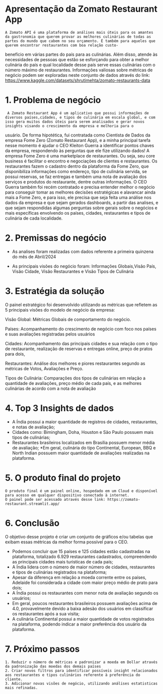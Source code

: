 # Apresentação da Zomato Restaurant App

    A Zomato API é uma plataforma de análises mais úteis para os amantes da gastronomia que querem provar as melhores culinárias de todas as partes do mundo que cabem no seu orçamento. É também para aqueles que querem encontrar restaurantes com boa relação custo-
benefício em várias partes do país para as culinárias. Além disso, atende às necessidades de pessoas que estão se esforçando para obter a melhor culinária do país e qual localidade desse país serve essas culinárias com o número máximo de restaurantes. Informações 
valiosas sobre métricas de negócio podem ser exploradas neste conjunto de dados através do link: https://www.kaggle.com/datasets/shrutimehta/zomato-restaurants-data

# 1. Problema de negócio
     A Zomato Restaurant App é um aplicativo que possui informações de diversos países,cidades, e tipos de culinária em escala global, e com isso gera muitos dados úteis para serem analisados e gerar novos insights visando o crescimento da empresa e melhoria para o 
usuário. 
     De forma hipotética, fui contratada como Cientista de Dados da empresa Fome Zero (Zomato Restaurant App), e a minha principal tarefa nesse momento é ajudar o CEO Kleiton Guerra a identificar pontos chaves da empresa, respondendo às perguntas que ele fize utilizando 
 dados! A empresa Fome Zero é uma marketplace de restaurantes. Ou seja, seu core business é facilitar o encontro e negociações de clientes e restaurantes. Os restaurantes fazem o cadastro dentro da plataforma da Fome Zero, que disponibiliza informações como endereço, 
 tipo de culinária servida, se possui reservas, se faz entregas e também uma nota de avaliação dos serviços e produtos do restaurante, dentre outras informações. O CEO Guerra também foi recém contratado e precisa entender melhor o negócio para conseguir tomar as 
 melhores decisões estratégicas e alavancar ainda mais a Fome Zero, e para isso, ele precisa que seja feita uma análise nos dados da empresa e que sejam gerados dashboards, a partir das analises, e que sejam respondidas algumas perguntas sobre gerais sobre o negócios e 
 mais específicas envolvendo os países, cidades, restaurantes e tipos de culinária de cada localidade.
  

# 2. Premissas do negócio

* As analises foram realizadas com dados referente a primeira quinzena do mês de Abril/2024

* As principais visões do negócio foram: Informações Globais,Visão País, Visão Cidade, Visão Restaurantes e Visão Tipos de Culinária

    
# 3. Estratégia da solução

O painel estratégico foi desenvolvido utilizando as métricas que refletem as 5 principais visões do modelo de negócio da empresa:
  
  Visão Global: Métricas Globais de comportamento do negócio.

  Países: Acompanhamento do crescimento de negócio com foco nos países e suas avaliações registradas pelos usuários

  Cidades: Acompanhamento das principais cidades e sua relação com o tipo de restaurante, realização de reservas e entregas online, preço de pratos para dois, 

  Restaurantes: Análise dos melhores e piores restaurantes segundo as métricas de Votos, Avaliações e Preço.

  Tipos de Culinária: Comparações dos tipos de culinárias em relação a quantidade de avaliações, preço médio de cada país, e as melhores culinárias de acordo com a nota de avaliação 
     
# 4. Top 3 Insights de dados

  * A Índia possui a maior quantidade de registros de cidades, restaurantes, e notas de avaliação;
  * Cidades como: Bimingham, Doha, Houston e São Paulo possuem mais tipos de culinárias;
  * Restaurantes brasileiros localizados em Brasília possuem menor média de avaliação;
   *Em geral, culinária do tipo Continental, European, BBQ e North Indian possuem maior quantidade de avaliações realizadas na plataforma.
      

# 5. O produto final do projeto
    O produto final é um painel online, hospedado em um Cloud e disponível para acesso em qualquer dispositivo conectado à internet.
    O painel pode ser acessado através desse link: https://zomato-restaurant.streamlit.app/
    
# 6. Conclusão

  O objetivo desse projeto é criar um conjunto de gráficos e/ou tabelas que exibam essas métricas da melhor forma possível para o CEO.

  * Podemos concluir que 15 países e 125 cidades estão cadastradas na plataforma, totalizado 6.929 restaurantes cadastrados, compreendendo as principais cidades mais turisticas de cada país;
  * A Índia lidera com o número de maior número de cidades, restaurantes e tipos de culinárias registrados na plataforma;
  * Apesar da diferença em relação a moeda corrente entre os países, Adelaide foi considerada a cidade com maior preço médio de prato para dois;
  * A Índia possui os restaurantes com menor nota de avaliação segundo os usuários;
  * Em geral, poucos restaurantes brasileiros possuem avaliações acima de 4.0, provavelmente devido a baixa adesão dos usuários em classificar os restaurantes após a sua visita;
  * A culinária Continental possui a maior quantidade de votos registrados na plataforma, podendo indicar a maior preferência dos usuário da plataforma. 


# 7. Próximo passos

    1. Reduzir o número de métricas e padronizar a moeda em Dollar através da padronização das moedas dos demais países
    2. Criar novos filtros para identificar possíveis insight relacionados aos restaurantes e tipos culinários referente à preferência do cliente.
    3. Adicionar novas visões de negócio, utilizando análises estatisticas mais refinadas.
